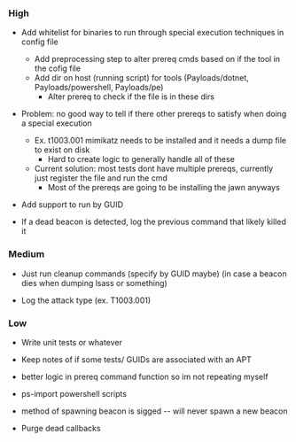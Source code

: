 ### High
- Add whitelist for binaries to run through special execution techniques in config file
    - Add preprocessing step to alter prereq cmds based on if the tool in the cofig file
    - Add dir on host (running script) for tools (Payloads/dotnet, Payloads/powershell, Payloads/pe)
        - Alter prereq to check if the file is in these dirs

- Problem: no good way to tell if there other prereqs to satisfy when doing a special execution
    - Ex. t1003.001 mimikatz needs to be installed and it needs a dump file to exist on disk
        - Hard to create logic to generally handle all of these
    - Current solution: most tests dont have multiple prereqs, currently just register the file and run the cmd
        - Most of the prereqs are going to be installing the jawn anyways

- Add support to run by GUID

- If a dead beacon is detected, log the previous command that likely killed it

### Medium
- Just run cleanup commands (specify by GUID maybe) (in case a beacon dies when dumping lsass or something)

- Log the attack type (ex. T1003.001)

### Low
- Write unit tests or whatever

- Keep notes of if some tests/ GUIDs are associated with an APT

- better logic in prereq command function so im not repeating myself

- ps-import powershell scripts

- method of spawning beacon is sigged -- will never spawn a new beacon

- Purge dead callbacks